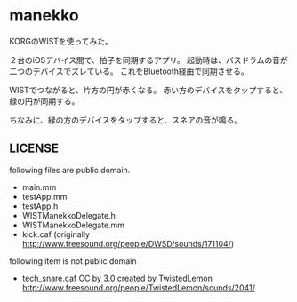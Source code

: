 # manekko
KORGのWISTを使ってみた。

２台のiOSデバイス間で、拍子を同期するアプリ。
起動時は、バスドラムの音が二つのデバイスでズレている。
これをBluetooth経由で同期させる。

WISTでつながると、片方の円が赤くなる。
赤い方のデバイスをタップすると、緑の円が同期する。

ちなみに、緑の方のデバイスをタップすると、スネアの音が鳴る。

## LICENSE
following files are public domain.
- main.mm
- testApp.mm
- testApp.h
- WISTManekkoDelegate.h
- WISTManekkoDelegate.mm
- kick.caf (originally http://www.freesound.org/people/DWSD/sounds/171104/)

following item is not public domain
- tech_snare.caf
		CC by 3.0
		created by TwistedLemon
		http://www.freesound.org/people/TwistedLemon/sounds/2041/
